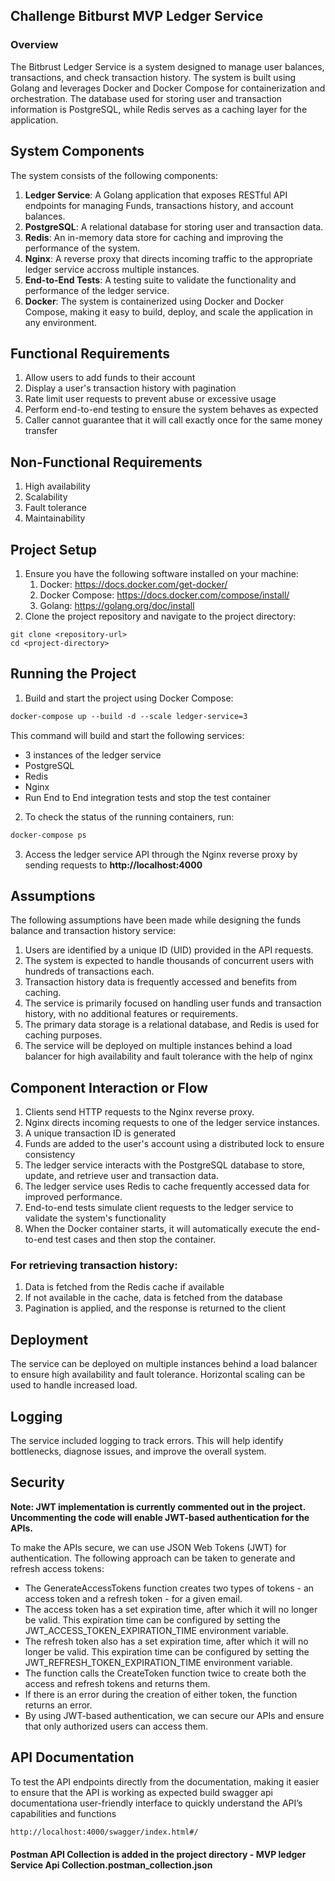 ## Challenge Bitburst MVP Ledger Service
### Overview
The Bitbrust Ledger Service is a system designed to manage user balances, transactions, and check transaction history. The system is built using Golang and leverages Docker and Docker Compose for containerization and orchestration. The database used for storing user and transaction information is PostgreSQL, while Redis serves as a caching layer for the application.

## System Components
The system consists of the following components:

1. **Ledger Service**: A Golang application that exposes RESTful API endpoints for managing Funds, transactions history, and account balances. 
2. **PostgreSQL**: A relational database for storing user and transaction data. 
3. **Redis**: An in-memory data store for caching and improving the performance of the system. 
4. **Nginx**: A reverse proxy that directs incoming traffic to the appropriate ledger service accross multiple instances. 
5. **End-to-End Tests**: A testing suite to validate the functionality and performance of the ledger service.
6. **Docker**: The system is containerized using Docker and Docker Compose, making it easy to build, deploy, and scale the application in any environment.

## Functional Requirements
1. Allow users to add funds to their account
2. Display a user's transaction history with pagination
3. Rate limit user requests to prevent abuse or excessive usage
4. Perform end-to-end testing to ensure the system behaves as expected 
5. Caller cannot guarantee that it will call exactly once for the same money transfer

## Non-Functional Requirements
1. High availability
2. Scalability
3. Fault tolerance
4. Maintainability

## Project Setup
1. Ensure you have the following software installed on your machine: 
   1. Docker: https://docs.docker.com/get-docker/
   2. Docker Compose: https://docs.docker.com/compose/install/
   3. Golang: https://golang.org/doc/install
2. Clone the project repository and navigate to the project directory:
```git
git clone <repository-url>
cd <project-directory>
 ```

## Running the Project
1. Build and start the project using Docker Compose:
```dockerfile
docker-compose up --build -d --scale ledger-service=3
```
This command will build and start the following services:

* 3 instances of the ledger service
* PostgreSQL
* Redis
* Nginx
* Run End to End integration tests and stop the test container

2. To check the status of the running containers, run:
```dockerfile
docker-compose ps
```
3. Access the ledger service API through the Nginx reverse proxy by sending requests to **http://localhost:4000**


## Assumptions
The following assumptions have been made while designing the funds balance and transaction history service:

1. Users are identified by a unique ID (UID) provided in the API requests.
2. The system is expected to handle thousands of concurrent users with hundreds of transactions each.
3. Transaction history data is frequently accessed and benefits from caching. 
4. The service is primarily focused on handling user funds and transaction history, with no additional features or requirements. 
5. The primary data storage is a relational database, and Redis is used for caching purposes.
7. The service will be deployed on multiple instances behind a load balancer for high availability and fault tolerance with the help of nginx



## Component Interaction or Flow

1. Clients send HTTP requests to the Nginx reverse proxy.
2. Nginx directs incoming requests to one of the ledger service instances. 
3. A unique transaction ID is generated 
4. Funds are added to the user's account using a distributed lock to ensure consistency
5. The ledger service interacts with the PostgreSQL database to store, update, and retrieve user and transaction data. 
6. The ledger service uses Redis to cache frequently accessed data for improved performance. 
7. End-to-end tests simulate client requests to the ledger service to validate the system's functionality
8. When the Docker container starts, it will automatically execute the end-to-end test cases and then stop the container.

### For retrieving transaction history:
1. Data is fetched from the Redis cache if available 
2. If not available in the cache, data is fetched from the database 
3. Pagination is applied, and the response is returned to the client

## Deployment
The service can be deployed on multiple instances behind a load balancer to ensure high availability and fault tolerance. Horizontal scaling can be used to handle increased load.

## Logging
The service included logging to track errors. This will help identify bottlenecks, diagnose issues, and improve the overall system.

## Security


**Note: JWT implementation is currently commented out in the project. Uncommenting the code will enable JWT-based authentication for the APIs.**

To make the APIs secure, we can use JSON Web Tokens (JWT) for authentication. The following approach can be taken to generate and refresh access tokens:

* The GenerateAccessTokens function creates two types of tokens - an access token and a refresh token - for a given email.
* The access token has a set expiration time, after which it will no longer be valid. This expiration time can be configured by setting the JWT_ACCESS_TOKEN_EXPIRATION_TIME environment variable.
* The refresh token also has a set expiration time, after which it will no longer be valid. This expiration time can be configured by setting the JWT_REFRESH_TOKEN_EXPIRATION_TIME environment variable.
* The function calls the CreateToken function twice to create both the access and refresh tokens and returns them.
* If there is an error during the creation of either token, the function returns an error. 
* By using JWT-based authentication, we can secure our APIs and ensure that only authorized users can access them.

## API Documentation
To test the API endpoints directly from the documentation, making it easier to ensure that the API is working as expected build swagger api documentationa  user-friendly interface to quickly understand the API’s capabilities and functions
```bash
http://localhost:4000/swagger/index.html#/
```

#### Postman API Collection is added in the project directory - MVP ledger Service Api Collection.postman_collection.json


